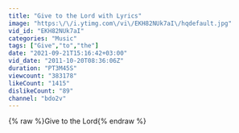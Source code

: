 ```yaml
---
title: "Give to the Lord with Lyrics"
image: "https:\/\/i.ytimg.com\/vi\/EKH82NUk7aI\/hqdefault.jpg"
vid_id: "EKH82NUk7aI"
categories: "Music"
tags: ["Give","to","the"]
date: "2021-09-21T15:16:42+03:00"
vid_date: "2011-10-20T08:36:06Z"
duration: "PT3M45S"
viewcount: "383178"
likeCount: "1415"
dislikeCount: "89"
channel: "bdo2v"
---
```

{% raw %}Give to the Lord{% endraw %}
